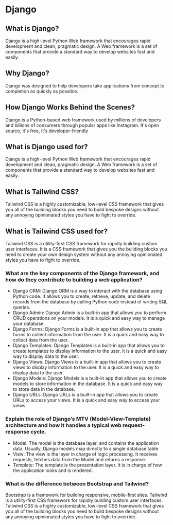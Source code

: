 # Django

## What is Django?
Django is a high-level Python Web framework that encourages rapid development and clean, pragmatic design. A Web framework is a set of components that provide a standard way to develop websites fast and easily.

## Why Django?
Django was designed to help developers take applications from concept to completion as quickly as possible.

## How Django Works Behind the Scenes?
Django is a Python-based web framework used by millions of developers and billions of consumers through popular apps like Instagram. It's open source, it's free, it's developer-friendly

## What is Django used for?
Django is a high-level Python Web framework that encourages rapid development and clean, pragmatic design. A Web framework is a set of components that provide a standard way to develop websites fast and easily.

## What is Tailwind CSS?
Tailwind CSS is a highly customizable, low-level CSS framework that gives you all of the building blocks you need to build bespoke designs without any annoying opinionated styles you have to fight to override.

## What is Tailwind CSS used for?
Tailwind CSS is a utility-first CSS framework for rapidly building custom user interfaces. It is a CSS framework that gives you the building blocks you need to create your own design system without any annoying opinionated styles you have to fight to override.



### What are the key components of the Django framework, and how do they contribute to building a web application?
- Django ORM: Django ORM is a way to interact with the database using Python code. It allows you to create, retrieve, update, and delete records from the database by calling Python code instead of writing SQL queries.
- Django Admin: Django Admin is a built-in app that allows you to perform CRUD operations on your models. It is a quick and easy way to manage your database.
- Django Forms: Django Forms is a built-in app that allows you to create forms to collect information from the user. It is a quick and easy way to collect data from the user.
- Django Templates: Django Templates is a built-in app that allows you to create templates to display information to the user. It is a quick and easy way to display data to the user.
- Django Views: Django Views is a built-in app that allows you to create views to display information to the user. It is a quick and easy way to display data to the user.
- Django Models: Django Models is a built-in app that allows you to create models to store information in the database. It is a quick and easy way to store data in the database.
- Django URLs: Django URLs is a built-in app that allows you to create URLs to access your views. It is a quick and easy way to access your views.

### Explain the role of Django’s MTV (Model-View-Template) architecture and how it handles a typical web request-response cycle.
- Model: The model is the database layer, and contains the application data. Usually, Django models map directly to a single database table.
- View: The view is the layer in charge of logic processing. It receives requests, fetches data from the Model and returns a response.
- Template: The template is the presentation layer. It is in charge of how the application looks and is rendered.

### What is the difference between Bootstrap and Tailwind?
Bootstrap is a framework for building responsive, mobile-first sites. Tailwind is a utility-first CSS framework for rapidly building custom user interfaces. Tailwind CSS is a highly customizable, low-level CSS framework that gives you all of the building blocks you need to build bespoke designs without any annoying opinionated styles you have to fight to override.

